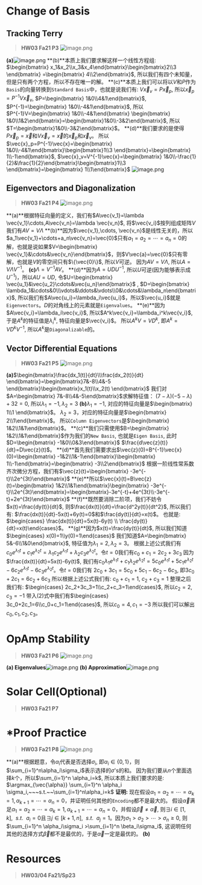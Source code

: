 # Change of Basis
## Tracking Terry
> **HW03 Fa21 P3**
> ![image.png](Homeworks_3_4.assets/d1022809a56a9ffe20f6ac65d2bcdb2a_MD5.png)

**(a)**![image.png](Homeworks_3_4.assets/2cf53cb0750536eae0d0778995e0d7e7_MD5.png)
**(b)**本质上我们要求解这样一个线性方程组: $\begin{bmatrix} x_1&x_2\\x_3&x_4\end{bmatrix}\begin{bmatrix}2\\3 \end{bmatrix} =\begin{bmatrix} 4\\2\end{bmatrix}$, 所以我们有四个未知量，但是只有两个方程，所以不存在唯一的解。
**(c)**本质上我们可以将以$V$和$P$作为`Basis`的向量转换到`Standard Basis`中，也就是说我们有: $V\vec{x}_v=P\vec{x}_p$, 所以$\vec{x}_p=P^{-1}V\vec{x}_v$, $P=\begin{bmatrix} 1&0\\4&1\end{bmatrix}$, $P^{-1}=\begin{bmatrix} 1&0\\-4&1\end{bmatrix}$, 所以$P^{-1}V=\begin{bmatrix} 1&0\\-4&1\end{bmatrix} \begin{bmatrix} 1&0\\1&2\end{bmatrix}=\begin{bmatrix}1&0\\-3&2\end{bmatrix}$, 所以$T=\begin{bmatrix}1&0\\-3&2\end{bmatrix}$。
**(d)**我们要求的是使得$P\vec{x}_p=\vec{x}$和$V\vec{x}_v=\vec{x}$的$\vec{x}_p$和$\vec{x}_v$。
所以$\vec{x}_p=P^{-1}\vec{x}=\begin{bmatrix} 1&0\\-4&1\end{bmatrix}\begin{bmatrix}1\\3 \end{bmatrix}=\begin{bmatrix} 1\\-1\end{bmatrix}$, $\vec{x}_v=V^{-1}\vec{x}=\begin{bmatrix} 1&0\\-\frac{1}{2}&\frac{1}{2}\end{bmatrix}\begin{bmatrix}1\\3 \end{bmatrix}=\begin{bmatrix} 1\\1\end{bmatrix}$
![image.png](Homeworks_3_4.assets/645246995747222f36accbd59edd8211_MD5.png)


## Eigenvectors and Diagonalization
> **HW03 Fa21 P4**
> ![image.png](Homeworks_3_4.assets/8172058e61b532390703e0f2acf1093f_MD5.png)

**(a)**根据特征向量的定义，我们有$A\vec{v_1}=\lambda \vec{v_1}\cdots,A\vec{v_n}=\lambda \vec{v_n}$, 将$\vec{v_i}$按列组成矩阵$V$我们有$AV= V\Lambda$
**(b)**因为$\vec{v_1},\cdots, \vec{v_n}$是线性无关的，所以$a_1\vec{v_1}+\cdots+a_n\vec{v_n}=\vec{0}$只有$a_1=a_2=\cdots=a_n=0$的解，也就是说如果$V=\begin{bmatrix} \vec{v_1}&\cdots&\vec{v_n}\end{bmatrix}$，则$V\vec{a}=\vec{0}$只有零解，也就是$V$的零空间只有$\{\vec{0}\}$, 所以$V$可逆。
因为$AV=V\Lambda$, 所以$A=V\Lambda V^{-1}$。
**(c)**$\Lambda=V^{-1}AV$。
**(d)**因为$A=UDU^{-1}$, 所以$U$可逆(因为能够表示成$U^{-1}$)，所以$AU=UD$, 令$U=\begin{bmatrix} \vec{u_1}&\vec{u_2}\cdots&\vec{u_n}\end{bmatrix}$ , $D=\begin{bmatrix} \lambda_1&\cdots&0\\\vdots&\ddots&\vdots\\0&\cdots&\lambda_n\end{bmatrix}$, 所以我们有$A\vec{u_i}=\lambda_i\vec{u_i}$，所以$\vec{u_i}$就是`Eigenvectors`。$D$的对角线上的元素就是`Eigenvalues`。
**(e)**因为$A\vec{v_i}=\lambda_i\vec{v_i}$, 所以$A^k\vec{v_i}=\lambda_i^k\vec{v_i}$, 于是$A^k$的特征值是$\lambda_i^k$, 特征向量是$\vec{v_i}$。
所以$A^kV=VD^k$, 即$A^k=VD^kV^{-1}$, 所以$A^k$是`Diagonalizable`的。

## Vector Differential Equations
> **HW03 Fa21 P5**
> ![image.png](Homeworks_3_4.assets/54feb62b1a401e7efc7d5de5c12463a9_MD5.png)

**(a)**$\begin{bmatrix}\frac{dx_1(t)}{dt}\\\frac{dx_2(t)}{dt} \end{bmatrix}=\begin{bmatrix}7&-8\\4&-5 \end{bmatrix}\begin{bmatrix}x_1(t)\\x_2(t) \end{bmatrix}$
我们对$A=\begin{bmatrix} 7&-8\\4&-5\end{bmatrix}$求解特征值：
$(7-\lambda)(-5-\lambda)+32=0$, 所以$\lambda_1=-1,\lambda_2=3$
**(b)**$\lambda_1=-1$, 对应的特征向量是$\begin{bmatrix} 1\\1  \end{bmatrix}$。
$\lambda_2 = 3$，对应的特征向量是$\begin{bmatrix} 2\\1\end{bmatrix}$。
所以`Column Eigenvectors`是$\begin{bmatrix} 1&2\\1&1\end{bmatrix}$。
**(c)**我们只需使用$B=\begin{bmatrix} 1&2\\1&1\end{bmatrix}$作为我们的`New Basis`, 也就是`Eigen Basis`, 此时$D=\begin{bmatrix} -1&0\\0&3\end{bmatrix}$
$\frac{d\vec{z}(t)}{dt}=D\vec{z}(t)$。
**(d)**首先我们需要求出$\vec{z}(0)=B^{-1}\vec{x}(0)=\begin{bmatrix} -1&2\\1&-1\end{bmatrix}\begin{bmatrix} 1\\-1\end{bmatrix}=\begin{bmatrix} -3\\2\end{bmatrix}$
根据一阶线性常系数齐次微分方程，我们有$\vec{z}(t)=\begin{bmatrix} -3e^{-t}\\2e^{3t}\end{bmatrix}$
**(e)**所以$\vec{x}(t)=B\vec{z}(t)=\begin{bmatrix} 1&2\\1&1\end{bmatrix}\begin{bmatrix} -3e^{-t}\\2e^{3t}\end{bmatrix}=\begin{bmatrix}-3e^{-t}+4e^{3t}\\-3e^{-t}+2e^{3t}\end{bmatrix}$
**(f)**既然要消除二阶项，我们不妨令$x(t)=\frac{dy(t)}{dt}$, 则$\frac{dx(t)}{dt}=\frac{d^2y(t)}{dt^2}$, 所以我们有:
$\frac{dx(t)}{dt}-5x(t)+6y(t)=0$和$\frac{dy(t)}{dt}=x(t)$。
也就是: $\begin{cases} \frac{dx(t)}{dt}=5x(t)-6y(t) \\ \frac{dy(t)}{dt}=x(t)\end{cases}$。
**(g)**因为$x(t)=\frac{dy(t)}{dt}$, 所以我们知道$\begin{cases} x(0)=1\\y(0)=1\end{cases}$
我们知道$A=\begin{bmatrix} 5&-6\\1&0\end{bmatrix}$, 特征值为$\lambda_1=2, \lambda_2=3$。
根据上述公式我们有$c_0e^{\lambda_1t}+c_1e^{\lambda_2 t}=\lambda_1c_2e^{\lambda_1t}+\lambda_2c_3e^{\lambda_2t}$。令$t=0$我们有$c_0+c_1=2c_2+3c_3$
因为$\frac{dx(t)}{dt}=5x(t)-6y(t)$, 我们有$c_0\lambda_1e^{\lambda_1 t}+c_1\lambda_2 e^{\lambda_2 t}=5c_0e^{\lambda_1t}+5c_1e^{\lambda_2 t}-6c_2e^{\lambda_1 t}-6c_3e^{\lambda_2 t}$。令$t=0$我们有
$2c_0+3c_1=5c_0+5c_1-6c_2-6c_3$, 即$3c_0+2c_1=6c_2+6c_3\tag{2}$
所以根据上述公式我们有: $c_0+c_1=1$, $c_2+c_3=1$
整理之后我们有: $\begin{cases} 2c_2+3c_3=1\\c_2+c_3=1\end{cases}$, 所以$c_2=2,c_3=-1$
带入$(2)$式中我们有$\begin{cases} 3c_0+2c_1=6\\c_0+c_1=1\end{cases}$, 所以$c_0=4, c_1=-3$
所以我们可以解出$c_0,c_1,c_2,c_3$。


# OpAmp Stability
> **HW03 Fa21 P6**
> ![image.png](Homeworks_3_4.assets/ce0a30fdb19971b0bb394628f27e9342_MD5.png)

**(a) Eigenvalues**![image.png](Homeworks_3_4.assets/4819e739ec9a9d5e83de014196147f98_MD5.png)
**(b) Approximation**![image.png](Homeworks_3_4.assets/001cced28a1531abf3933f638c160613_MD5.png)




# Solar Cell(Optional)
> **HW03 Fa21 P7**



# *Proof Practice
> **HW03 Fa21 P8**
> ![image.png](Homeworks_3_4.assets/e4463e5d4192d4aa42c33d64307a4080_MD5.png)

**(a)**根据题意，令$\alpha_i$代表是否选择$\sigma_i$, 即$\alpha_i\in \{0,1\}$，则$\sum_{i=1}^n\alpha_i\sigma_i$表示选择的$\sigma$'s的和。
因为我们要从$n$个里面选择$k$个，所以$\sum_{i=1}^n \alpha_i=k$, 所以本质上我们要求的是:
$\argmax_{\vec{\alpha}} \sum_{i=1}^n \alpha_i \sigma_i,~~~s.t.~~\sum_{i=1}^n\alpha_i=k$
**证明:**
现在假设$\alpha_1=\alpha_2=\cdots=\alpha_k=1, \alpha_{k+1}=\cdots=\alpha_n=0$，并证明任何其他的`Encoding`都不是最大的。
假设$\vec{\alpha}$满足$\alpha_1=\alpha_2=\cdots=\alpha_k=1, \alpha_{k+1}=\cdots=\alpha_n=0$，并假设$\vec{\beta}\neq \vec{\alpha}$, 则$\exists i\in [1,k], ~~s.t.~~a_i=0$且$\exists j\in [k+1, n], ~~s.t.~~a_j=1$。因为$\sigma_1>\sigma_2>\cdots>\sigma_n\geq 0$, 则$\sum_{i=1}^n \alpha_i\sigma_i >\sum_{i=1}^n \beta_i\sigma_i$, 这说明任何其他的选择方式$\vec{\beta}$都不是最优的，于是$\vec{\alpha}$一定是最优的。
**(b)**





# Resources
> **HW03/04 Fa21/Sp23**

